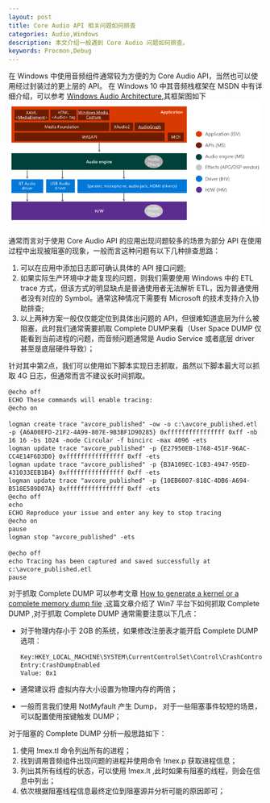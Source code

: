 ```yaml
---
layout: post
title: Core Audio API 相关问题如何排查
categories: Audio,Windows
description: 本文介绍一般遇到 Core Audio 问题如何排查。
keywords: Procmon,Debug
---
```


在 Windows 中使用音频组件通常较为方便的为 Core Audio API，当然也可以使用经过封装过的更上层的 API。 在 Windows 10 中其音频栈框架在 MSDN 中有详细介绍，可以参考 [Windows Audio Architecture](https://docs.microsoft.com/en-us/windows-hardware/drivers/audio/windows-audio-architecture),其框架图如下
![audio-windows-10-stack-diagram](/images/posts/audio-windows-10-stack-diagram.png)

通常而言对于使用 Core Audio API 的应用出现问题较多的场景为部分 API 在使用过程中出现被阻塞的现象，一般而言这种问题有以下几种排查思路：
1. 可以在应用中添加日志即可确认具体的 API 接口问题;
2. 如果实际生产环境中才能复现的问题，则我们需要使用 Windows 中的 ETL trace 方式，但该方式的明显缺点是普通使用者无法解析 ETL，因为普通使用者没有对应的 Symbol。通常这种情况下需要有 Microsoft 的技术支持介入协助排查;
3. 以上两种方案一般仅仅能定位到具体出问题的 API，但很难知道底层为什么被阻塞，此时我们通常需要抓取 Complete DUMP来看（User Space DUMP 仅能看到当前进程的问题，而音频问题通常是 Audio Service 或者底层 driver 甚至是底层硬件导致）； 



针对其中第2点，我们可以使用如下脚本实现日志抓取，虽然以下脚本最大可以抓取 4G 日志，但通常而言不建议长时间抓取。 

``` 
@echo off
ECHO These commands will enable tracing:
@echo on

logman create trace "avcore_published" -ow -o c:\avcore_published.etl -p {A6A00EFD-21F2-4A99-807E-9B3BF1D90285} 0xffffffffffffffff 0xff -nb 16 16 -bs 1024 -mode Circular -f bincirc -max 4096 -ets
logman update trace "avcore_published" -p {E27950EB-1768-451F-96AC-CC4E14F6D3D0} 0xffffffffffffffff 0xff -ets
logman update trace "avcore_published" -p {B3A109EC-1CB3-4947-95ED-431033EEB1B4} 0xffffffffffffffff 0xff -ets
logman update trace "avcore_published" -p {10EB6007-818C-4DB6-A694-B518E589D07A} 0xffffffffffffffff 0xff -ets
@echo off
echo
ECHO Reproduce your issue and enter any key to stop tracing
@echo on
pause
logman stop "avcore_published" -ets

@echo off
echo Tracing has been captured and saved successfully at c:\avcore_published.etl
pause
```



对于抓取 Complete DUMP 可以参考文章 [How to generate a kernel or a complete memory dump file](https://support.microsoft.com/en-us/help/969028/how-to-generate-a-kernel-or-a-complete-memory-dump-file-in-windows-ser) ,这篇文章介绍了 Win7 平台下如何抓取 Complete DUMP ,对于抓取 Complete DUMP 通常需要注意以下几点：

- 对于物理内存小于 2GB 的系统，如果修改注册表才能开启 Complete DUMP 选项：

  ```
  Key:HKEY_LOCAL_MACHINE\SYSTEM\CurrentControlSet\Control\CrashControl
  Entry:CrashDumpEnabled
  Value: 0x1
  ```

- 通常建议将 虚拟内存大小设置为物理内存的两倍；
- 一般而言我们使用 NotMyfault 产生 Dump， 对于一些阻塞事件较短的场景，可以配置使用按键触发 DUMP；

对于阻塞的 Complete DUMP 分析一般思路如下：

1. 使用 !mex.tl 命令列出所有的进程；
2. 找到调用音频组件出现问题的进程并使用命令 !mex.p 获取进程信息；
3. 列出其所有线程的状态，可以使用 !mex.lt ,此时如果有阻塞的线程，则会在信息中列出；
4. 依次根据阻塞线程信息最终定位到阻塞源并分析可能的原因即可；